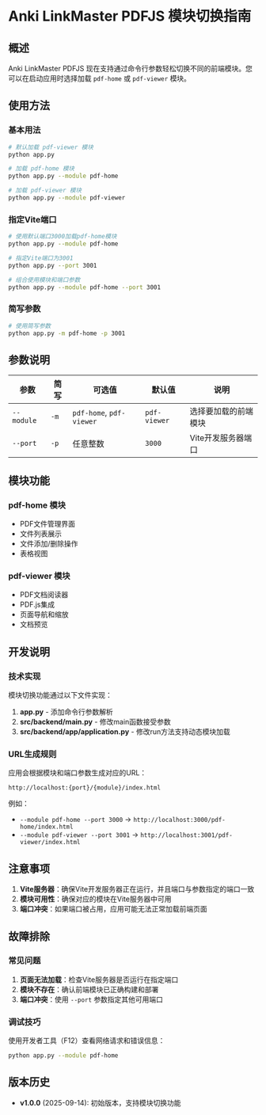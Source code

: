 # Anki LinkMaster PDFJS 模块切换指南

## 概述

Anki LinkMaster PDFJS 现在支持通过命令行参数轻松切换不同的前端模块。您可以在启动应用时选择加载 `pdf-home` 或 `pdf-viewer` 模块。

## 使用方法

### 基本用法

```bash
# 默认加载 pdf-viewer 模块
python app.py

# 加载 pdf-home 模块
python app.py --module pdf-home

# 加载 pdf-viewer 模块
python app.py --module pdf-viewer
```

### 指定Vite端口

```bash
# 使用默认端口3000加载pdf-home模块
python app.py --module pdf-home

# 指定Vite端口为3001
python app.py --port 3001

# 组合使用模块和端口参数
python app.py --module pdf-home --port 3001
```

### 简写参数

```bash
# 使用简写参数
python app.py -m pdf-home -p 3001
```

## 参数说明

| 参数 | 简写 | 可选值 | 默认值 | 说明 |
|------|------|--------|--------|------|
| `--module` | `-m` | `pdf-home`, `pdf-viewer` | `pdf-viewer` | 选择要加载的前端模块 |
| `--port` | `-p` | 任意整数 | `3000` | Vite开发服务器端口 |

## 模块功能

### pdf-home 模块
- PDF文件管理界面
- 文件列表展示
- 文件添加/删除操作
- 表格视图

### pdf-viewer 模块
- PDF文档阅读器
- PDF.js集成
- 页面导航和缩放
- 文档预览

## 开发说明

### 技术实现

模块切换功能通过以下文件实现：

1. **app.py** - 添加命令行参数解析
2. **src/backend/main.py** - 修改main函数接受参数
3. **src/backend/app/application.py** - 修改run方法支持动态模块加载

### URL生成规则

应用会根据模块和端口参数生成对应的URL：
```
http://localhost:{port}/{module}/index.html
```

例如：
- `--module pdf-home --port 3000` → `http://localhost:3000/pdf-home/index.html`
- `--module pdf-viewer --port 3001` → `http://localhost:3001/pdf-viewer/index.html`

## 注意事项

1. **Vite服务器**：确保Vite开发服务器正在运行，并且端口与参数指定的端口一致
2. **模块可用性**：确保对应的模块在Vite服务器中可用
3. **端口冲突**：如果端口被占用，应用可能无法正常加载前端页面

## 故障排除

### 常见问题

1. **页面无法加载**：检查Vite服务器是否运行在指定端口
2. **模块不存在**：确认前端模块已正确构建和部署
3. **端口冲突**：使用 `--port` 参数指定其他可用端口

### 调试技巧

使用开发者工具（F12）查看网络请求和错误信息：
```bash
python app.py --module pdf-home
```

## 版本历史

- **v1.0.0** (2025-09-14): 初始版本，支持模块切换功能